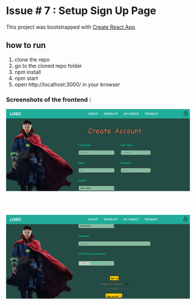 # Issue # 7 : Setup Sign Up Page

This project was bootstrapped with [Create React App](https://github.com/facebook/create-react-app).

## how to run
1. clone the repo
2. go to the cloned repo folder
3. npm install
4. npm start
5. open http://localhost:3000/ in your browser

### Screenshots of the frontend :

![img-1](image.png)

<br>
<br>

![img-2](image-1.png)